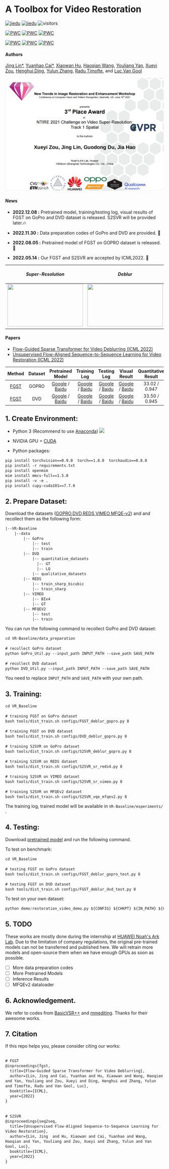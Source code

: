 # A Toolbox for Video Restoration
[![jiedu](https://img.shields.io/badge/中文解读-S2SVR-179bd3)](https://mp.weixin.qq.com/s/0Hqp2A8pjo1_Gn23LEpPXg)
[![jiedu](https://img.shields.io/badge/中文解读-FGST-179bd3)](https://zhuanlan.zhihu.com/p/563455469)
![visitors](https://visitor-badge.glitch.me/badge?page_id=linjing7/VR-Baseline)

[![PWC](https://img.shields.io/endpoint.svg?url=https://paperswithcode.com/badge/flow-guided-sparse-transformer-for-video/deblurring-on-dvd-1)](https://paperswithcode.com/sota/deblurring-on-dvd-1?p=flow-guided-sparse-transformer-for-video)
[![PWC](https://img.shields.io/endpoint.svg?url=https://paperswithcode.com/badge/flow-guided-sparse-transformer-for-video/deblurring-on-dvd)](https://paperswithcode.com/sota/deblurring-on-dvd?p=flow-guided-sparse-transformer-for-video)
[![PWC](https://img.shields.io/endpoint.svg?url=https://paperswithcode.com/badge/flow-guided-sparse-transformer-for-video/deblurring-on-gopro)](https://paperswithcode.com/sota/deblurring-on-gopro?p=flow-guided-sparse-transformer-for-video)
	
[![PWC](https://img.shields.io/endpoint.svg?url=https://paperswithcode.com/badge/unsupervised-flow-aligned-sequence-to/video-super-resolution-on-vimeo90k)](https://paperswithcode.com/sota/video-super-resolution-on-vimeo90k?p=unsupervised-flow-aligned-sequence-to)
[![PWC](https://img.shields.io/endpoint.svg?url=https://paperswithcode.com/badge/unsupervised-flow-aligned-sequence-to/deblurring-on-gopro)](https://paperswithcode.com/sota/deblurring-on-gopro?p=unsupervised-flow-aligned-sequence-to)
[![PWC](https://img.shields.io/endpoint.svg?url=https://paperswithcode.com/badge/unsupervised-flow-aligned-sequence-to/video-enhancement-on-mfqe-v2)](https://paperswithcode.com/sota/video-enhancement-on-mfqe-v2?p=unsupervised-flow-aligned-sequence-to)


#### Authors

 [Jing Lin*](https://scholar.google.com/citations?hl=zh-CN&user=SvaU2GMAAAAJ), [Yuanhao Cai*](https://caiyuanhao1998.github.io), [Xiaowan Hu](https://scholar.google.com/citations?user=a_WRvyIAAAAJ&hl=zh-CN), [Haoqian Wang](https://scholar.google.com.hk/citations?user=eldgnIYAAAAJ&hl=zh-CN), [Youliang Yan](https://scholar.google.com/citations?user=JPUwfAMAAAAJ&hl=th), [Xueyi Zou](https://xueyizou.github.io/), [Henghui Ding](https://henghuiding.github.io/), [Yulun Zhang](yulunzhang.com), [Radu Timofte](https://people.ee.ethz.ch/~timofter/), and [Luc Van Gool](https://ee.ethz.ch/the-department/faculty/professors/person-detail.OTAyMzM=.TGlzdC80MTEsMTA1ODA0MjU5.html)

![ntire](/figure/ntire.png)

#### News

- **2022.12.08 :** Pretrained model, training/testing log, visual results of FGST on GoPro and DVD dataset is released.  S2SVR will be provided later.🔥
- **2022.11.30 :** Data preparation codes of GoPro and DVD are provided. :high_brightness:

- **2022.08.05 :** Pretrained model of FGST on GOPRO dataset is released. :dizzy:
- **2022.05.14 :** Our FGST and S2SVR are accepted by ICML2022. :rocket: 

|            *Super-Resolution*             |             *Deblur*             |            *Compressed Video Enhancement*             |
| :------------------------------: | :-------------------------------: |  :-------------------------------: |
| <img src="./figure/lr2sr.gif"  height=135 width=240> | <img src="./figure/blur2sharp.gif" height=135 width=240> | <img src="./figure/compressed2enhanced.gif" height=135 width=240> |

#### Papers
- [Flow-Guided Sparse Transformer for Video Deblurring (ICML 2022)](https://arxiv.org/abs/2201.01893)
- [Unsupervised Flow-Aligned Sequence-to-Sequence Learning for Video Restoration (ICML 2022)](https://arxiv.org/abs/2205.10195)

|                  Method                  | Dataset | Pretrained Model | Training Log  | Testing Log  |                          Visual Result                           |                      Quantitative  Result                      |
| :--------------------------------------: | :--------: | :-------: | :---: | :---: | :----------------------------------------------------------: | :----------------------------------------------------------: |
| [FGST](https://arxiv.org/abs/2201.01893) |   GOPRO    | [Google](https://drive.google.com/file/d/1hG-sYmCAWYxRTpUFz3enxvJrP9V0PCgk/view?usp=share_link) / [Baidu](https://pan.baidu.com/s/1WkbfAgGw6G2W2VY8549P8w?pwd=VR11) | [Google](https://drive.google.com/file/d/1MZjrML8adrrDbwmV_MgO3pSXMWQKcwXj/view?usp=share_link) / [Baidu](https://pan.baidu.com/s/19-dovgSzODQPNogokx7EIQ?pwd=VR11) | [Google](https://drive.google.com/file/d/1q0Obom4r21x7hMBx0BTJ3BiDtLBgjcYM/view?usp=share_link) / [Baidu](https://pan.baidu.com/s/1L61HUuw5KISZyN59FVMxXg?pwd=VR11) | [Google](https://drive.google.com/drive/folders/1RTQmisGGpNV8OTh_YAwT2Z3XWeGpcVdK?usp=share_link) / [Baidu](https://pan.baidu.com/s/1BDeNloos9T14ay6Vi1_FLw?pwd=VR11) | 33.02 / 0.947 |
| [FGST](https://arxiv.org/abs/2201.01893) |   DVD      |  [Google](https://drive.google.com/file/d/1L8kk3x7d3Ef0vN4ExU_VdXsz5POZjDgr/view?usp=share_link) / [Baidu](https://pan.baidu.com/s/1l8AGhqNh07CQFpF10XoyeQ?pwd=VR11)  | [Google](https://drive.google.com/file/d/1IggT0JCmq6J4wNTMSZGflzou2nU98jOb/view?usp=share_link) / [Baidu](https://pan.baidu.com/s/1rj4NdB9l2v6QihtwK18Ghw?pwd=VR11) | [Google](https://drive.google.com/file/d/1jhEjuB9Mtec6wrfDXWGeyFsxmM0j8DTL/view?usp=share_link) / [Baidu](https://pan.baidu.com/s/1zCCQ2WFcBwGIMgfWZCSxvA?pwd=VR11) | [Google](https://drive.google.com/drive/folders/1hd-Fka1Ei27WSEwL5qn6romntkpxjZps?usp=share_link) / [Baidu](https://pan.baidu.com/s/1muukHrqKOFlyGsSqmmm1TQ?pwd=VR11) | 33.50 / 0.945 |

## 1. Create Environment:

- Python 3 (Recommend to use [Anaconda](https://www.anaconda.com/download/#linux))
![](../../../../../../Applications/Typora.app/Contents/Resources/TypeMark/page-dist/static/media/icon.06a6aa23.png)
- NVIDIA GPU + [CUDA](https://developer.nvidia.com/cuda-downloads)

- Python packages:

```shell
pip install torchvision==0.9.0  torch==1.8.0  torchaudio==0.8.0
pip install -r requirements.txt
pip install openmim
mim install mmcv-full==1.5.0
pip install -v -e .
pip install cupy-cuda101==7.7.0
```

## 2. Prepare Dataset:

Download the datasets ([GOPRO](https://seungjunnah.github.io/Datasets/gopro),[DVD](https://www.cs.ubc.ca/labs/imager/tr/2017/DeepVideoDeblurring/#dataset),[REDS](https://seungjunnah.github.io/Datasets/reds.html),[VIMEO](http://toflow.csail.mit.edu/),[MFQE-v2](https://github.com/ryanxingql/mfqev2.0/wiki/MFQEv2-Dataset)) and and recollect them as the following form:

```shell
|--VR-Baseline
    |--data
    	|-- GoPro
    	    |-- test
    	    |-- train
    	|-- DVD
    	    |-- quantitative_datasets
    	      |-- GT
    	      |-- LQ
    	    |-- qualitative_datasets
    	|-- REDS
    	    |-- train_sharp_bicubic
    	    |-- train_sharp
    	|-- VIMEO
    	    |-- BIx4
    	    |-- GT
    	|-- MFQEV2
    	    |-- test
    	    |-- train
```

You can run the following command to recollect GoPro and DVD dataset:
```shell
cd VR-Baseline/data_preparation

# recollect GoPro dataset
python GoPro_Util.py --input_path INPUT_PATH --save_path SAVE_PATH

# recollect DVD dataset
python DVD_Util.py --input_path INPUT_PATH --save_path SAVE_PATH
```
You need to replace `INPUT_PATH` and `SAVE_PATH` with your own path.

## 3. Training:

```shell
cd VR_Baseline

# training FGST on GoPro dataset
bash tools/dist_train.sh configs/FGST_deblur_gopro.py 8

# training FGST on DVD dataset
bash tools/dist_train.sh configs/DVD_deblur_gopro.py 8

# training S2SVR on GoPro dataset
bash tools/dist_train.sh configs/S2SVR_deblur_gopro.py 8

# training S2SVR on REDS dataset
bash tools/dist_train.sh configs/S2SVR_sr_reds4.py 8

# training S2SVR on VIMEO dataset
bash tools/dist_train.sh configs/S2SVR_sr_vimeo.py 8

# training S2SVR on MFQEv2 dataset
bash tools/dist_train.sh configs/S2SVR_vqe_mfqev2.py 8
```

The training log, trained model will be available in `VR-Baseline/experiments/` . 


## 4. Testing:

Download [pretrained model](https://drive.google.com/drive/folders/1cmT0ti0-XwuCMcAhVEQWcD6rqCEwLo2T?usp=sharing) and run the following command.

To test on benchmark:
```shell
cd VR_Baseline

# testing FGST on GoPro dataset
bash tools/dist_train.sh configs/FGST_deblur_gopro_test.py 8

# testing FGST on DVD dataset
bash tools/dist_train.sh configs/FGST_deblur_dvd_test.py 8
```
To test on your own dataset:
```python
python demo/restoration_video_demo.py ${CONFIG} ${CHKPT} ${IN_PATH} ${OUT_PATH}
```

## 5.  TODO 

These works are mostly done during the internship at [HUAWEI Noah's Ark Lab](http://dev3.noahlab.com.hk/). Due to the limitation of company regulations, the original pre-trained models can not be transferred and published here. We will retrain more models and open-source them when we have enough GPUs as soon as possible. 

- [ ] More data preparation codes
- [ ] More Pretrained Models
- [ ] Inference Results
- [ ] MFQEv2 dataloader

## 6.  Acknowledgement.

We refer to codes from [BasicVSR++](https://github.com/ckkelvinchan/BasicVSR_PlusPlus) and [mmediting](https://github.com/open-mmlab/mmediting). Thanks for their awesome works.

## 7. Citation

If this repo helps you, please consider citing our works:

```shell

# FGST
@inproceedings{fgst,
  title={Flow-Guided Sparse Transformer for Video Deblurring},
  author={Lin, Jing and Cai, Yuanhao and Hu, Xiaowan and Wang, Haoqian and Yan, Youliang and Zou, Xueyi and Ding, Henghui and Zhang, Yulun and Timofte, Radu and Van Gool, Luc},
  booktitle={ICML},
  year={2022}
}


# S2SVR
@inproceedings{seq2seq,
  title={Unsupervised Flow-Aligned Sequence-to-Sequence Learning for Video Restoration},
  author={Lin, Jing  and Hu, Xiaowan and Cai, Yuanhao and Wang, Haoqian and Yan, Youliang and Zou, Xueyi and Zhang, Yulun and Van Gool, Luc},
  booktitle={ICML},
  year={2022}
}
```
